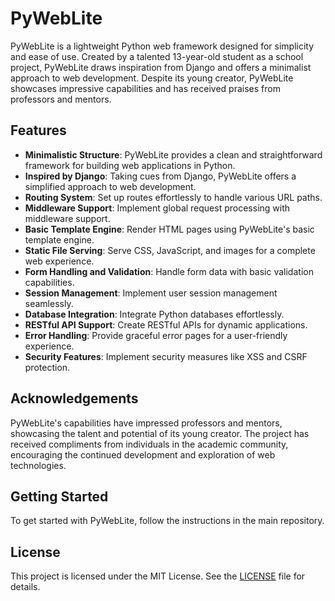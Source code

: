 # PyWebLite

PyWebLite is a lightweight Python web framework designed for simplicity and ease of use. Created by a talented 13-year-old student as a school project, PyWebLite draws inspiration from Django and offers a minimalist approach to web development. Despite its young creator, PyWebLite showcases impressive capabilities and has received praises from professors and mentors.

## Features

- **Minimalistic Structure**: PyWebLite provides a clean and straightforward framework for building web applications in Python.
- **Inspired by Django**: Taking cues from Django, PyWebLite offers a simplified approach to web development.
- **Routing System**: Set up routes effortlessly to handle various URL paths.
- **Middleware Support**: Implement global request processing with middleware support.
- **Basic Template Engine**: Render HTML pages using PyWebLite's basic template engine.
- **Static File Serving**: Serve CSS, JavaScript, and images for a complete web experience.
- **Form Handling and Validation**: Handle form data with basic validation capabilities.
- **Session Management**: Implement user session management seamlessly.
- **Database Integration**: Integrate Python databases effortlessly.
- **RESTful API Support**: Create RESTful APIs for dynamic applications.
- **Error Handling**: Provide graceful error pages for a user-friendly experience.
- **Security Features**: Implement security measures like XSS and CSRF protection.

## Acknowledgements

PyWebLite's capabilities have impressed professors and mentors, showcasing the talent and potential of its young creator. The project has received compliments from individuals in the academic community, encouraging the continued development and exploration of web technologies.

## Getting Started

To get started with PyWebLite, follow the instructions in the main repository.

## License

This project is licensed under the MIT License. See the [LICENSE](LICENSE) file for details.
